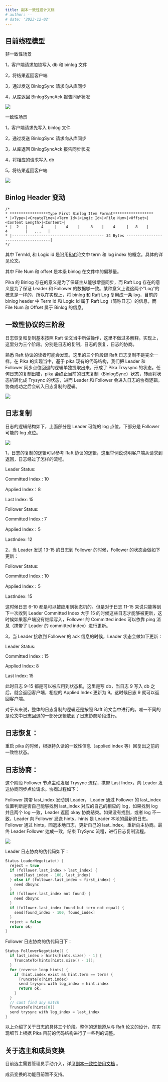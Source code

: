```yaml
---
title: 副本一致性设计文档
# author: --
# date: '2023-12-02'
---
```


## 目前线程模型

非一致性场景

1，客户端请求加锁写入 db 和 binlog 文件

2，将结果返回客户端

3，通过发送 BinlogSync 请求向从库同步

4，从库返回 BinlogSyncAck 报告同步状况

![](https://camo.githubusercontent.com/176a1e24eb8376f4a8e9021ac8b552d8f4c58e913ef6234c19e42d08a940fb37/68747470733a2f2f73312e617831782e636f6d2f323032302f30332f32372f47505666426a2e706e67)

一致性场景

1，客户端请求先写入 binlog 文件

2，通过发送 BinlogSync 请求向从库同步

3，从库返回 BinlogSyncAck 报告同步状况

4，将相应的请求写入 db

5，将结果返回客户端

![](https://camo.githubusercontent.com/af1f39adb0c4225c2774dff237b5e0f67df605df8e718caf0cb3beaa2a3ee2e3/68747470733a2f2f73312e617831782e636f6d2f323032302f30332f32372f475056494e712e706e67)

## Binlog Header 变动

```
/*
* *****************Type First Binlog Item Format******************
* |<Type>|<CreateTime>|<Term Id>|<Logic Id>|<File Num>|<Offset>|<Content Length>|<Content>|
* |  2   |      4     |    4    |     8    |    4     |   8    |       4        |   ...   |
* |----------------------------------------- 34 Bytes ------------------------------------|
*/
```

其中 TermId, 和 Logic id 是沿用[Raft](https://raft.github.io/raft.pdf)论文中 term 和 log index 的概念。具体的详见论文。

其中 File Num 和 offset 是本条 binlog 在文件中的偏移量。

Pika 的 Binlog 存在的意义是为了保证主从能够增量同步，而 Raft Log 存在的意义是为了保证 Leader 和 Follower 的数据够一致。某种意义上说这两个"Log"的概念是一样的，所以在实现上，将 binlog 和 Raft Log 复用成一条 log，目前的 binlog header 中 Term Id 和 Logic Id 属于 Raft Log（简称日志）的信息，而 File Num 和 Offset 属于 Binlog 的信息。

## 一致性协议的三阶段

日志恢复和复制基本按照 Raft 论文当中所做操作，这里不做过多解释。实现上，这里分为三个阶段。分别是日志的复制，日志的恢复，日志的协商。

熟悉 Raft 协议的读者可能会发现，这里的三个阶段跟 Raft 日志复制不是完全一样。在 Pika 的实现当中，基于 pika 现有的代码结构，我们把 Leader 和 Follower 同步点位回退的逻辑单独提取出来，形成了 Pika Trsysync 的状态。任何日志的复制出错，pika 会终止当前的日志复制（BinlogSync）状态，转而将状态机转化成 Trysync 的状态，进而 Leader 和 Follower 会进入日志的协商逻辑。协商成功之后会转入日志复制的逻辑。

![](https://camo.githubusercontent.com/6be0f7496a5ea6cde8f6a7adfbb33b1734c757774e8933b085a78087992c13ac/68747470733a2f2f73312e617831782e636f6d2f323032302f30332f32372f4750566c37522e706e67)

## 日志复制

日志的逻辑结构如下，上面部分是 Leader 可能的 log 点位，下部分是 Follower 可能的 log 点位。

![](https://camo.githubusercontent.com/a6697bf289c4d88e342498320e5e1a34057d5e8f8264d11deee696753489175b/68747470733a2f2f73312e617831782e636f6d2f323032302f30332f32372f4750564833542e706e67)

1，日志的复制的逻辑可以参考 Raft 协议的逻辑，这里举例说说明客户端从请求到返回，日志经过了怎样的流程。

Leader Status:

Committed Index : 10

Applied Index：8

Last Index: 15

Follower Status:

Committed Index : 7

Applied Index：5

LastIndex: 12

2，当 Leader 发送 13-15 的日志到 Follower 的时候，Follower 的状态会做如下更新：

Follower Status:

Committed Index : 10

Applied Index：5

LastIndex: 15

这时候日志 6-10 都是可以被应用到状态机的。但是对于日志 11-15 来说只能等到下一次收到 Leader Committed Index 大于 15 的时候这些日志才能够被更新，这时候如果客户端没有继续写入，Follower 的 Committed index 可以依靠 ping 消息（携带了 Leader 的 committed index）进行更新。

3，当 Leader 接收到 Follower 的 ack 信息的时候，Leader 状态会做如下更新：

Leader Status:

Committed Index : 15

Applied Index: 8

Last Index: 15

此时日志 9-15 都是可以被应用到状态机，这里是写 db，当日志 9 写入 db 之后，就会返回客户端，相应的 Applied Index 更新为 9。这时候日志 9 就可以返回客户端。

对于从来说，整体的日志复制的逻辑还是按照 Raft 论文当中进行的。唯一不同的是论文中日志回退的一部分逻辑放到了日志协商阶段进行。

## 日志恢复：

重启 pika 的时候，根据持久话的一致性信息（applied index 等）回复出之前的一致性状态。

## 日志协商：

这个阶段 Follower 节点主动发起 Trysync 流程，携带 Last Index，向 Leader 发送协商同步点位请求。协商过程如下：

Follower 携带 last_index 发动到 Leader， Leader 通过 Follower 的 last_index 位置判断是否自己能够找到 last_index 对应的自己的相应的 log，如果找到 log 并且两个 log 一致，Leader 返回 okay 协商结束。如果没有找到，或者 log 不一致，Leader 向 Follower 发送 hints，hints 是 Leader 本地的最新的日志。Follower 通过 hints，回退本地日志，更新自己的 last_index，重新向主协商。最终 Leader Follower 达成一致，结束 TrySync 流程，进行日志复制流程。

![](https://camo.githubusercontent.com/57d198f5c7bd858af0981cdd6d55d0924a790099b451354dd2b2f45beaffc629/68747470733a2f2f73312e617831782e636f6d2f323032302f30332f32372f4750566267552e706e67)

Leader 日志协商的伪代码如下：

```c
Status LeaderNegotiate() {
  reject = true
  if (follower.last_index > last_index) {
    send[last_index - 100, last_index]
  } else if (follower.last_index < first_index) {
    need dbsync
  }
  if (follower.last_index not found) {
    need dbsync
  }
  if (follower.last_index found but term not equal) {
    send[found_index - 100, found_index]
  }
  reject = false
  return ok;
}
```

Follower 日志协商的伪代码日下：

```c
Status FollowerNegotiate() {
  if last_index > hints[hints.size() - 1] {
    TruncateTo(hints[hints.size() - 1]);
  }
  for (reverse loop hints) {
    if (hint.index exist && hint.term == term) {
      TruncateTo(hint.index)
      send trysync with log_index = hint.index
      return ok;
    }
  }
  // cant find any match
  TruncateTo(hints[0])
  send trysync with log_index = last_index
}
```

以上介绍了关于日志的具体三个阶段。整体的逻辑遵从与 Raft 论文的设计，在实现细节上根据 Pika 目前的代码结构进行了一些列的调整。

## 关于选主和成员变换

目前选主需要管理员手动介入，详见[副本一致性使用文档](https://github.com/Qihoo360/pika/wiki/%E5%89%AF%E6%9C%AC%E4%B8%80%E8%87%B4%E6%80%A7%E4%BD%BF%E7%94%A8%E6%96%87%E6%A1%A3) 。

成员变换的功能目前暂不支持。
